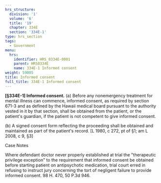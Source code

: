 ```yaml
---
hrs_structure:
  division: '1'
  volume: '6'
  title: '19'
  chapter: 334E
  section: '334E-1'
type: hrs_section
tags:
  - Government
menu:
  hrs:
    identifier: HRS_0334E-0001
    parent: HRS0334E
    name: 334E-1 Informed consent
weight: 59005
title: Informed consent
full_title: 334E-1 Informed consent
---
```

**[§334E-1] Informed consent.** (a) Before any nonemergency treatment for mental illness can commence, informed consent, as required by section 671-3 and as defined by the Hawaii medical board pursuant to the authority vested in it by that section, shall be obtained from the patient, or the patient's guardian, if the patient is not competent to give informed consent.

(b) A signed consent form reflecting the proceeding shall be obtained and maintained as part of the patient's record. [L 1980, c 272, pt of §1; am L 2008, c 9, §3]

Case Notes

Where defendant doctor never properly established at trial the "therapeutic privilege exception" to the requirement that informed consent be obtained before starting patient on antipsychotic medication, trial court erred in refusing to instruct jury concerning the tort of negligent failure to provide informed consent. 98 H. 470, 50 P.3d 946.
